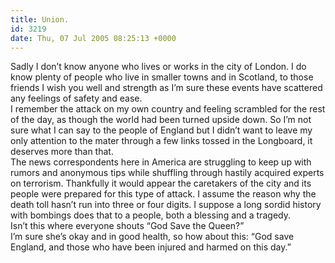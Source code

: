 ```yaml
---
title: Union.
id: 3219
date: Thu, 07 Jul 2005 08:25:13 +0000
---
```


Sadly I don’t know anyone who lives or works in the city of London. I do know plenty of people who live in smaller towns and in Scotland, to those friends I wish you well and strength as I’m sure these events have scattered any feelings of safety and ease.  
 I remember the attack on my own country and feeling scrambled for the rest of the day, as though the world had been turned upside down. So I’m not sure what I can say to the people of England but I didn’t want to leave my only attention to the mater through a few links tossed in the Longboard, it deserves more than that.  
 The news correspondents here in America are struggling to keep up with rumors and anonymous tips while shuffling through hastily acquired experts on terrorism. Thankfully it would appear the caretakers of the city and its people were prepared for this type of attack. I assume the reason why the death toll hasn’t run into three or four digits. I suppose a long sordid history with bombings does that to a people, both a blessing and a tragedy.  
 Isn’t this where everyone shouts “God Save the Queen?”  
 I’m sure she’s okay and in good health, so how about this: “God save England, and those who have been injured and harmed on this day.”


